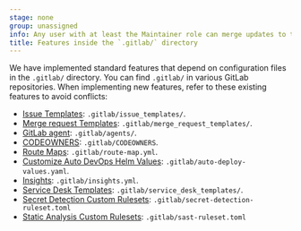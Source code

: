 ```yaml
---
stage: none
group: unassigned
info: Any user with at least the Maintainer role can merge updates to this content. For details, see https://docs.gitlab.com/ee/development/development_processes.html#development-guidelines-review.
title: Features inside the `.gitlab/` directory
---
```


We have implemented standard features that depend on configuration files in the `.gitlab/` directory. You can find `.gitlab/` in various GitLab repositories.
When implementing new features, refer to these existing features to avoid conflicts:

- [Issue Templates](../user/project/description_templates.md#create-an-issue-template): `.gitlab/issue_templates/`.
- [Merge request Templates](../user/project/description_templates.md#create-a-merge-request-template): `.gitlab/merge_request_templates/`.
- [GitLab agent](https://gitlab.com/gitlab-org/cluster-integration/gitlab-agent): `.gitlab/agents/`.
- [CODEOWNERS](../user/project/codeowners/_index.md#set-up-code-owners): `.gitlab/CODEOWNERS`.
- [Route Maps](../ci/review_apps/_index.md#route-maps): `.gitlab/route-map.yml`.
- [Customize Auto DevOps Helm Values](../topics/autodevops/customize.md#customize-helm-chart-values): `.gitlab/auto-deploy-values.yaml`.
- [Insights](../user/project/insights/_index.md#configure-project-insights): `.gitlab/insights.yml`.
- [Service Desk Templates](../user/project/service_desk/configure.md#customize-emails-sent-to-external-participants): `.gitlab/service_desk_templates/`.
- [Secret Detection Custom Rulesets](../user/application_security/secret_detection/pipeline/_index.md#customize-analyzer-rulesets): `.gitlab/secret-detection-ruleset.toml`
- [Static Analysis Custom Rulesets](../user/application_security/sast/customize_rulesets.md#create-the-configuration-file): `.gitlab/sast-ruleset.toml`
